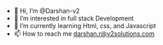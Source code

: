 - 👋 Hi, I’m @Darshan-v2
- 👀 I’m interested in full stack Development
- 🌱 I’m currently learning Html, css, and Javascript
- 📫 How to reach me darshan.r@v2solutions.com

<!---
Darshan-v2/Darshan-v2 is a ✨ special ✨ repository because its `README.md` (this file) appears on your GitHub profile.
You can click the Preview link to take a look at your changes.
--->
